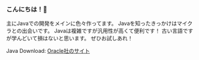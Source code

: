 ### こんにちは！👋

主にJavaでの開発をメインに色々作ってます。
Javaを知ったきっかけはマイクラとの出会いです。
Javaは複雑ですが汎用性が高くて便利です！
古い言語ですが学んどいて損はないと思います。
ぜひお試しあれ！

Java Download: [Oracle社のサイト](https://www.oracle.com/java/technologies/downloads)

<!--
**KIKU-CORD/KIKU-CORD** is a ✨ _special_ ✨ repository because its `README.md` (this file) appears on your GitHub profile.

Here are some ideas to get you started:

- 🔭 I’m currently working on ...
- 🌱 I’m currently learning ...
- 👯 I’m looking to collaborate on ...
- 🤔 I’m looking for help with ...
- 💬 Ask me about ...
- 📫 How to reach me: ...
- 😄 Pronouns: ...
- ⚡ Fun fact: ...
-->
